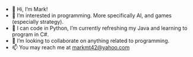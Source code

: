 - 👋 Hi, I’m Mark!
- 👀 I’m interested in programming. More specifically AI, and games (especially strategy).
- 🌱 I can code in Python, I’m currently refreshing my Java and learning to program in C#.
- 💞️ I’m looking to collaborate on anything related to programming.
- 📫 You may reach me at markmt42@yahoo.com

<!---
MarkMT42/MarkMT42 is a ✨ special ✨ repository because its `README.md` (this file) appears on your GitHub profile.
You can click the Preview link to take a look at your changes.
--->
